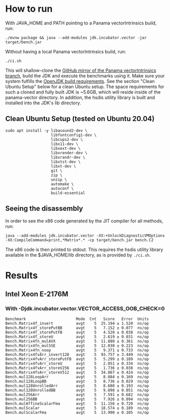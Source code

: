 # How to run

With JAVA_HOME and PATH pointing to a Panama vectorIntrinsics build, run:

```
./mvnw package && java --add-modules jdk.incubator.vector -jar target/bench.jar
```

Without having a local Panama vectorIntrinsics build, run:
```
./ci.sh
```
This will shallow-clone the [GitHub mirror of the Panama vectorIntrinsics branch](https://github.com/openjdk/panama-vector/tree/vectorIntrinsics), build the JDK and execute the benchmarks using it. Make sure your system fulfills the [OpenJDK build requirements](https://github.com/openjdk/panama-vector/blob/vectorIntrinsics/doc/building.md). See the section "Clean Ubuntu Setup" below for a clean Ubuntu setup.
The space requirements for such a cloned and fully built JDK is ~5.6GB, which will reside inside of the panama-vector directory.
In addition, the hsdis utility library is built and installed into the JDK's lib directory.

## Clean Ubuntu Setup (tested on Ubuntu 20.04)

```
sudo apt install -y libasound2-dev \
                    libfontconfig1-dev \
                    libcups2-dev \
                    libx11-dev \
                    libxext-dev \
                    libxrender-dev \
                    libxrandr-dev \
                    libxtst-dev \
                    libxt-dev \
                    git \
                    zip \
                    unzip \
                    automake \
                    autoconf \
                    build-essential
```

## Seeing the disassembly

In order to see the x86 code generated by the JIT compiler for all methods, run:
```
java --add-modules jdk.incubator.vector -XX:+UnlockDiagnosticVMOptions -XX:CompileCommand=print,*Matrix*.* -cp target/bench.jar bench.C2
```
The x86 code is then printed to stdout. This requires the hsdis utility library available in the $JAVA_HOME/lib directory, as is provided by `./ci.sh`.

# Results

## Intel Xeon E-2176M
### With -Djdk.incubator.vector.VECTOR_ACCESS_OOB_CHECK=0
```
Benchmark                      Mode  Cnt   Score   Error  Units
Bench.Matrix4f_invert          avgt    5  25.194 ± 1.520  ns/op
Bench.Matrix4f_storePutBB      avgt    5   7.152 ± 0.077  ns/op
Bench.Matrix4f_storePutFB      avgt    5   4.520 ± 0.038  ns/op
Bench.Matrix4f_storeU          avgt    5   2.619 ± 0.031  ns/op
Bench.Matrix4fn_mulAVX         avgt    5  11.880 ± 0.361  ns/op
Bench.Matrix4fn_mulSSE         avgt    5  12.030 ± 0.223  ns/op
Bench.Matrix4fn_noop           avgt    5   9.371 ± 0.733  ns/op
Bench.Matrix4fvArr_invert128   avgt    5  93.757 ± 3.449  ns/op
Bench.Matrix4fvArr_storePutFB  avgt    5   5.299 ± 0.189  ns/op
Bench.Matrix4fvArr_storeU      avgt    5   2.851 ± 0.334  ns/op
Bench.Matrix4fvArr_storeV256   avgt    5   1.736 ± 0.038  ns/op
Bench.Matrix4fvArr_storeV512   avgt    5  34.867 ± 0.424  ns/op
Bench.mul128LoopArr            avgt    5   8.084 ± 0.169  ns/op
Bench.mul128LoopBB             avgt    5   8.736 ± 0.029  ns/op
Bench.mul128UnrolledArr        avgt    5   8.680 ± 0.193  ns/op
Bench.mul128UnrolledBB         avgt    5   9.898 ± 0.051  ns/op
Bench.mul256Arr                avgt    5   7.591 ± 0.682  ns/op
Bench.mul256BB                 avgt    5   7.926 ± 0.094  ns/op
Bench.mulAffineScalarFma       avgt    5  11.156 ± 0.720  ns/op
Bench.mulScalar                avgt    5  18.574 ± 0.189  ns/op
Bench.mulScalarFma             avgt    5  13.990 ± 0.105  ns/op
```
